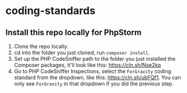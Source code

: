 # coding-standards

## Install this repo locally for PhpStorm

1. Clone the repo locally.
2. cd into the folder you just cloned, run `composer install`.
3. Set up the PHP CodeSniffer path to the folder you just installed the Composer packages, it'll look like this: https://cln.sh/Nse2kq
4. Go to PHP CodeSniffer Inspections, select the `ForGravity` coding standard from the dropdown, like this: https://cln.sh/ubFQf1. You can only see `ForGravity` in that dropdown if you did the previous step.
